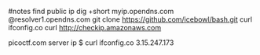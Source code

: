 #notes
find public ip
dig +short myip.opendns.com @resolver1.opendns.com
git clone https://github.com/icebowl/bash.git
curl ifconfig.co
curl http://checkip.amazonaws.com

picoctf.com  server ip
$ curl ifconfig.co
3.15.247.173

